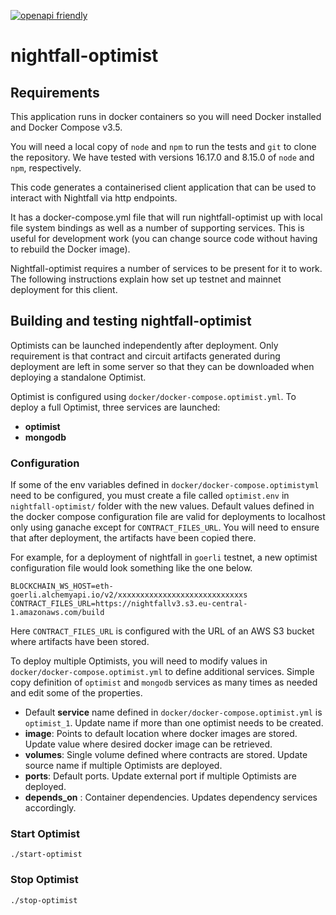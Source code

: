 [![openapi friendly](https://img.shields.io/badge/openapi-friendly)](https://swagger.io/specification/)

# nightfall-optimist

## Requirements

This application runs in docker containers so you will need Docker installed and Docker Compose
v3.5.

You will need a local copy of `node` and `npm` to run the tests and `git` to clone the repository.
We have tested with versions 16.17.0 and 8.15.0 of `node` and `npm`, respectively.

This code generates a containerised client application that can be used to interact with
Nightfall via http endpoints.

It has a docker-compose.yml file that will run nightfall-optimist up with local file system bindings
as well as a number of supporting services. This is useful for development work (you can change
source code without having to rebuild the Docker image).

Nightfall-optimist requires a number of services to be present for it to work. The
following instructions explain how set up testnet and mainnet deployment for this client.

## Building and testing nightfall-optimist

Optimists can be launched independently after deployment. Only requirement is that contract and circuit artifacts
generated during deployment are left in some server so that they can be downloaded when deploying a standalone Optimist.

Optimist is configured using `docker/docker-compose.optimist.yml`. To deploy a full Optimist, three services are launched:

- **optimist** 
- **mongodb**

### Configuration 

If some of the env variables defined in `docker/docker-compose.optimistyml` need to be configured, you must create a file called `optimist.env` in `nightfall-optimist/` folder with the new values. Default values defined in the docker compose configuration file are valid for deployments to localhost only using ganache except for `CONTRACT_FILES_URL`. You will need to ensure that after deployment, the artifacts have been copied there.

For example, for a deployment of nightfall in `goerli` testnet, a new optimist configuration file would look something like the one below.

```
BLOCKCHAIN_WS_HOST=eth-goerli.alchemyapi.io/v2/xxxxxxxxxxxxxxxxxxxxxxxxxxxxs
CONTRACT_FILES_URL=https://nightfallv3.s3.eu-central-1.amazonaws.com/build
```

Here `CONTRACT_FILES_URL` is configured with the URL of an AWS S3 bucket where artifacts have been stored.

To deploy multiple Optimists, you will need to modify values in `docker/docker-compose.optimist.yml` to define additional services. Simple copy definition of `optimist` and `mongodb` services as many times as needed and edit some of the 
properties.

- Default **service** name defined in `docker/docker-compose.optimist.yml` is `optimist_1`. Update name if more than one optimist needs to be created.
- **image**: Points to default location where docker images are stored. Update value where desired docker image can be retrieved.
- **volumes**: Single volume defined where contracts are stored. Update source name if multiple Optimists are deployed.
- **ports**: Default ports. Update external port if multiple Optimists are deployed.
- **depends_on** : Container dependencies. Updates dependency services accordingly.


### Start Optimist

```
./start-optimist
```

### Stop Optimist

```
./stop-optimist
```

